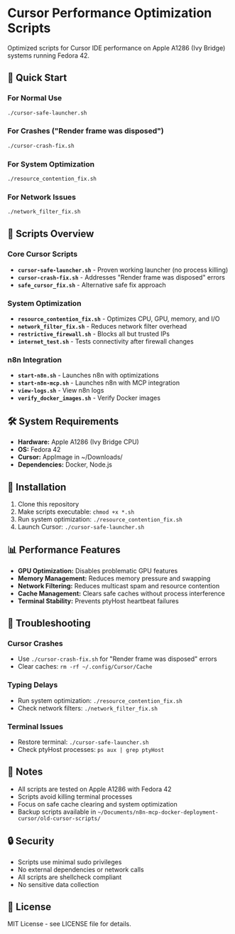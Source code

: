 # Cursor Performance Optimization Scripts

Optimized scripts for Cursor IDE performance on Apple A1286 (Ivy Bridge) systems running Fedora 42.

## 🚀 Quick Start

### For Normal Use
```bash
./cursor-safe-launcher.sh
```

### For Crashes ("Render frame was disposed")
```bash
./cursor-crash-fix.sh
```

### For System Optimization
```bash
./resource_contention_fix.sh
```

### For Network Issues
```bash
./network_filter_fix.sh
```

## 📁 Scripts Overview

### Core Cursor Scripts
- **`cursor-safe-launcher.sh`** - Proven working launcher (no process killing)
- **`cursor-crash-fix.sh`** - Addresses "Render frame was disposed" errors
- **`safe_cursor_fix.sh`** - Alternative safe fix approach

### System Optimization
- **`resource_contention_fix.sh`** - Optimizes CPU, GPU, memory, and I/O
- **`network_filter_fix.sh`** - Reduces network filter overhead
- **`restrictive_firewall.sh`** - Blocks all but trusted IPs
- **`internet_test.sh`** - Tests connectivity after firewall changes

### n8n Integration
- **`start-n8n.sh`** - Launches n8n with optimizations
- **`start-n8n-mcp.sh`** - Launches n8n with MCP integration
- **`view-logs.sh`** - View n8n logs
- **`verify_docker_images.sh`** - Verify Docker images

## 🛠️ System Requirements

- **Hardware:** Apple A1286 (Ivy Bridge CPU)
- **OS:** Fedora 42
- **Cursor:** AppImage in ~/Downloads/
- **Dependencies:** Docker, Node.js

## 🔧 Installation

1. Clone this repository
2. Make scripts executable: `chmod +x *.sh`
3. Run system optimization: `./resource_contention_fix.sh`
4. Launch Cursor: `./cursor-safe-launcher.sh`

## 📊 Performance Features

- **GPU Optimization:** Disables problematic GPU features
- **Memory Management:** Reduces memory pressure and swapping
- **Network Filtering:** Reduces multicast spam and resource contention
- **Cache Management:** Clears safe caches without process interference
- **Terminal Stability:** Prevents ptyHost heartbeat failures

## 🚨 Troubleshooting

### Cursor Crashes
- Use `./cursor-crash-fix.sh` for "Render frame was disposed" errors
- Clear caches: `rm -rf ~/.config/Cursor/Cache`

### Typing Delays
- Run system optimization: `./resource_contention_fix.sh`
- Check network filters: `./network_filter_fix.sh`

### Terminal Issues
- Restore terminal: `./cursor-safe-launcher.sh`
- Check ptyHost processes: `ps aux | grep ptyHost`

## 📝 Notes

- All scripts are tested on Apple A1286 with Fedora 42
- Scripts avoid killing terminal processes
- Focus on safe cache clearing and system optimization
- Backup scripts available in `~/Documents/n8n-mcp-docker-deployment-cursor/old-cursor-scripts/`

## 🔒 Security

- Scripts use minimal sudo privileges
- No external dependencies or network calls
- All scripts are shellcheck compliant
- No sensitive data collection

## 📄 License

MIT License - see LICENSE file for details.
